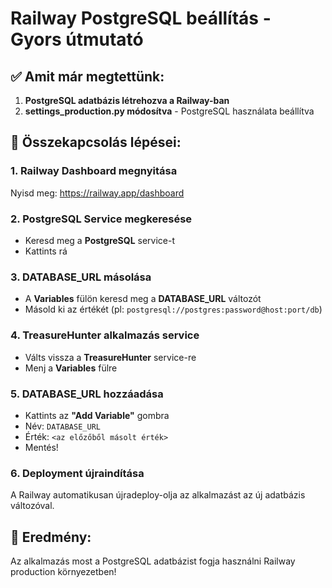 # Railway PostgreSQL beállítás - Gyors útmutató

## ✅ Amit már megtettünk:

1. **PostgreSQL adatbázis létrehozva a Railway-ban**
2. **settings_production.py módosítva** - PostgreSQL használata beállítva

## 🔗 Összekapcsolás lépései:

### 1. Railway Dashboard megnyitása
Nyisd meg: https://railway.app/dashboard

### 2. PostgreSQL Service megkeresése
- Keresd meg a **PostgreSQL** service-t
- Kattints rá

### 3. DATABASE_URL másolása
- A **Variables** fülön keresd meg a **DATABASE_URL** változót
- Másold ki az értékét (pl: `postgresql://postgres:password@host:port/db`)

### 4. TreasureHunter alkalmazás service
- Válts vissza a **TreasureHunter** service-re
- Menj a **Variables** fülre

### 5. DATABASE_URL hozzáadása
- Kattints az **"Add Variable"** gombra
- Név: `DATABASE_URL`
- Érték: `<az előzőből másolt érték>`
- Mentés!

### 6. Deployment újraindítása
A Railway automatikusan újradeploy-olja az alkalmazást az új adatbázis változóval.

## 🎯 Eredmény:
Az alkalmazás most a PostgreSQL adatbázist fogja használni Railway production környezetben!

